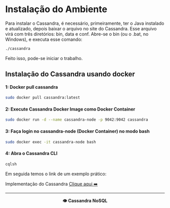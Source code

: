 <h1>Instalação do Ambiente</h1>

Para instalar o Cassandra, é necessário, primeiramente, ter o Java instalado e atualizado, depois baixar o arquivo no site do Cassandra. Esse arquivo virá com três diretórios: bin, data e conf. Abre-se o bin (ou o .bat, no Windows), e executa esse comando:  

```sh
./cassandra  
```  

Feito isso, pode-se iniciar o trabalho.

<h2>Instalação do Cassandra usando docker</h2>

#### 1: Docker pull cassandra

```sh
sudo docker pull cassandra:latest
```

#### 2: Execute Cassandra Docker Image como Docker Container

```sh
sudo docker run -d --name cassandra-node -p 9042:9042 cassandra
```

#### 3: Faça login no cassandra-node (Docker Container) no modo bash

```sh
sudo docker exec -it cassandra-node bash
```

#### 4: Abra o Cassandra CLI

```sh
cqlsh
```

Em seguida temos o link de um exemplo prático:

Implementação do Cassandra [Clique aqui ➡️](implementacao-pratica.md)

---
<p align="center"><strong>👁️ Cassandra NoSQL<strong></p>
